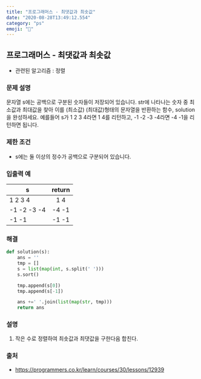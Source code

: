 ```yaml
---
title: "프로그래머스 - 최댓값과 최솟값"
date: "2020-08-28T13:49:12.554"
category: "ps"
emoji: "📶"
---
```


## 프로그래머스 - 최댓값과 최솟값

- 관련된 알고리즘 : 정렬

### 문제 설명

문자열 s에는 공백으로 구분된 숫자들이 저장되어 있습니다. str에 나타나는 숫자 중 최소값과 최대값을 찾아 이를 (최소값) (최대값)형태의 문자열을 반환하는 함수, solution을 완성하세요.
예를들어 s가 1 2 3 4라면 1 4를 리턴하고, -1 -2 -3 -4라면 -4 -1을 리턴하면 됩니다.

### 제한 조건

- s에는 둘 이상의 정수가 공백으로 구분되어 있습니다.

### 입출력 예

| s           | return |
| ----------- | :----: |
| 1 2 3 4     |  1 4   |
| -1 -2 -3 -4 | -4 -1  |
| -1 -1       | -1 -1  |

### 해결

```python
def solution(s):
    ans = ''
    tmp = []
    s = list(map(int, s.split(' ')))
    s.sort()

    tmp.append(s[0])
    tmp.append(s[-1])

    ans +=' '.join(list(map(str, tmp)))
    return ans
```

### 설명

1. 작은 수로 정렬하여 최솟값과 최댓값을 구한다음 합친다.

### 출처

- https://programmers.co.kr/learn/courses/30/lessons/12939